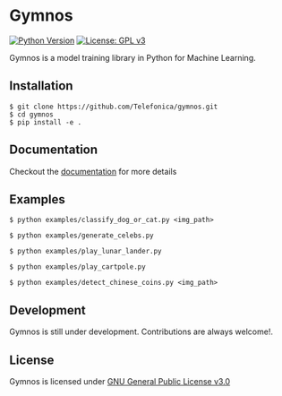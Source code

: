 # Gymnos
[![Python Version](https://img.shields.io/badge/python-3.6+-blue.svg)](https://www.python.org/downloads/release/python-369/)
[![License: GPL v3](https://img.shields.io/badge/License-GPLv3-blue.svg)](https://www.gnu.org/licenses/gpl-3.0)

Gymnos is a model training library in Python for Machine Learning.

## Installation
```console
$ git clone https://github.com/Telefonica/gymnos.git
$ cd gymnos
$ pip install -e .
```

## Documentation
Checkout the [documentation](https://telefonica.github.io/gymnos/) for more details 

## Examples

```console
$ python examples/classify_dog_or_cat.py <img_path>
```

```console
$ python examples/generate_celebs.py
```

```console
$ python examples/play_lunar_lander.py
```

```console
$ python examples/play_cartpole.py
```

```console
$ python examples/detect_chinese_coins.py <img_path>
```

## Development
Gymnos is still under development. Contributions are always welcome!.

## License
Gymnos is licensed under [GNU General Public License v3.0](LICENSE)
